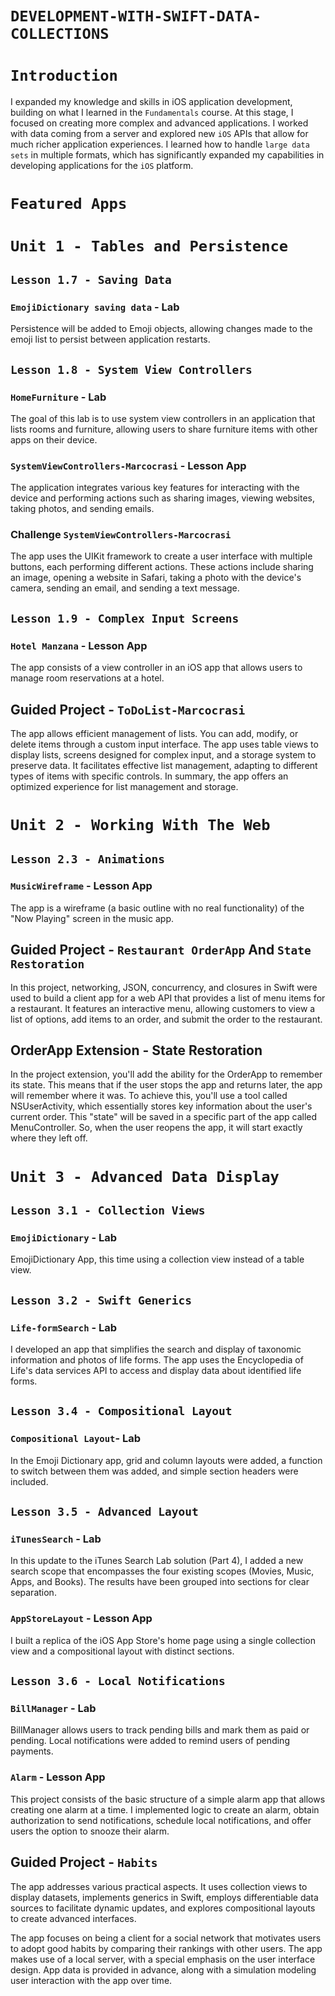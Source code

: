 # `DEVELOPMENT-WITH-SWIFT-DATA-COLLECTIONS`

# `Introduction`

I expanded my knowledge and skills in iOS application development, building on what I learned in the `Fundamentals` course. At this stage, I focused on creating more complex and advanced applications. I worked with data coming from a server and explored new `iOS` APIs that allow for much richer application experiences. I learned how to handle `large data sets` in multiple formats, which has significantly expanded my capabilities in developing applications for the `iOS` platform.

# `Featured Apps`

# `Unit 1 - Tables and Persistence`

## `Lesson 1.7 - Saving Data`

### `EmojiDictionary saving data` - Lab

Persistence will be added to Emoji objects, allowing changes made to the emoji list to persist between application restarts.

## `Lesson 1.8 - System View Controllers`

### `HomeFurniture` - Lab

The goal of this lab is to use system view controllers in an application that lists rooms and furniture, allowing users to share furniture items with other apps on their device.

### `SystemViewControllers-Marcocrasi` - Lesson App

The application integrates various key features for interacting with the device and performing actions such as sharing images, viewing websites, taking photos, and sending emails.

### Challenge `SystemViewControllers-Marcocrasi`  

The app uses the UIKit framework to create a user interface with multiple buttons, each performing different actions. These actions include sharing an image, opening a website in Safari, taking a photo with the device's camera, sending an email, and sending a text message.

## `Lesson 1.9 - Complex Input Screens`

### `Hotel Manzana` - Lesson App

The app consists of a view controller in an iOS app that allows users to manage room reservations at a hotel.

## Guided Project - `ToDoList-Marcocrasi` 

The app allows efficient management of lists. You can add, modify, or delete items through a custom input interface. The app uses table views to display lists, screens designed for complex input, and a storage system to preserve data. It facilitates effective list management, adapting to different types of items with specific controls. In summary, the app offers an optimized experience for list management and storage.

# `Unit 2 - Working With The Web`

## `Lesson 2.3 - Animations`

### `MusicWireframe` - Lesson App

The app is a wireframe (a basic outline with no real functionality) of the "Now Playing" screen in the music app.

## Guided Project - `Restaurant OrderApp` And `State Restoration`

In this project, networking, JSON, concurrency, and closures in Swift were used to build a client app for a web API that provides a list of menu items for a restaurant. It features an interactive menu, allowing customers to view a list of options, add items to an order, and submit the order to the restaurant.

## OrderApp Extension - State Restoration

In the project extension, you'll add the ability for the OrderApp to remember its state. This means that if the user stops the app and returns later, the app will remember where it was. To achieve this, you'll use a tool called NSUserActivity, which essentially stores key information about the user's current order. This "state" will be saved in a specific part of the app called MenuController. So, when the user reopens the app, it will start exactly where they left off.

# `Unit 3 - Advanced Data Display`

## `Lesson 3.1 - Collection Views`

### `EmojiDictionary` - Lab

EmojiDictionary App, this time using a collection view instead of a table view.

## `Lesson 3.2 - Swift Generics`

### `Life-formSearch` - Lab

I developed an app that simplifies the search and display of taxonomic information and photos of life forms. The app uses the Encyclopedia of Life's data services API to access and display data about identified life forms.

## `Lesson 3.4 - Compositional Layout`

###  `Compositional Layout`- Lab  

In the Emoji Dictionary app, grid and column layouts were added, a function to switch between them was added, and simple section headers were included.

## `Lesson 3.5 - Advanced Layout`

### `iTunesSearch` - Lab 

In this update to the iTunes Search Lab solution (Part 4), I added a new search scope that encompasses the four existing scopes (Movies, Music, Apps, and Books). The results have been grouped into sections for clear separation.

### `AppStoreLayout` - Lesson App

I built a replica of the iOS App Store's home page using a single collection view and a compositional layout with distinct sections.

## `Lesson 3.6 - Local Notifications`

### `BillManager` - Lab

BillManager allows users to track pending bills and mark them as paid or pending. Local notifications were added to remind users of pending payments.

### `Alarm` - Lesson App

This project consists of the basic structure of a simple alarm app that allows creating one alarm at a time. I implemented logic to create an alarm, obtain authorization to send notifications, schedule local notifications, and offer users the option to snooze their alarm.

## Guided Project - `Habits`

The app addresses various practical aspects. It uses collection views to display datasets, implements generics in Swift, employs differentiable data sources to facilitate dynamic updates, and explores compositional layouts to create advanced interfaces.

The app focuses on being a client for a social network that motivates users to adopt good habits by comparing their rankings with other users. The app makes use of a local server, with a special emphasis on the user interface design. App data is provided in advance, along with a simulation modeling user interaction with the app over time.
